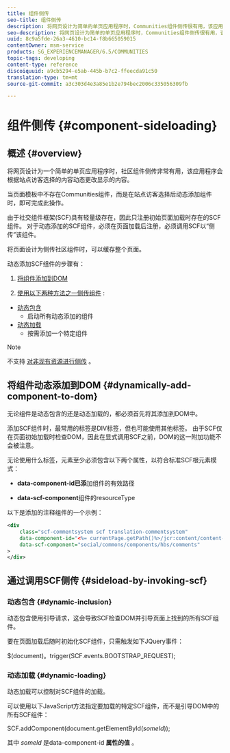 ```yaml
---
title: 组件侧传
seo-title: 组件侧传
description: 将网页设计为简单的单页应用程序时，Communities组件侧传很有用，该应用程序会根据站点访客选择的内容动态更改显示的内容
seo-description: 将网页设计为简单的单页应用程序时，Communities组件侧传很有用，该应用程序会根据站点访客选择的内容动态更改显示的内容
uuid: 8c9a5fde-26a3-4610-bc14-f8b665059015
contentOwner: msm-service
products: SG_EXPERIENCEMANAGER/6.5/COMMUNITIES
topic-tags: developing
content-type: reference
discoiquuid: a9cb5294-e5ab-445b-b7c2-ffeecda91c50
translation-type: tm+mt
source-git-commit: a3c303d4e3a85e1b2e794bec2006c335056309fb

---
```



# 组件侧传 {#component-sideloading}

## 概述 {#overview}

将网页设计为一个简单的单页应用程序时，社区组件侧传非常有用，该应用程序会根据站点访客选择的内容动态更改显示的内容。

当页面模板中不存在Communities组件，而是在站点访客选择后动态添加组件时，即可完成此操作。

由于社交组件框架(SCF)具有轻量级存在，因此只注册初始页面加载时存在的SCF组件。 对于动态添加的SCF组件，必须在页面加载后注册，必须调用SCF以“侧传”该组件。

将页面设计为侧传社区组件时，可以缓存整个页面。

动态添加SCF组件的步骤有：

1. [将组件添加到DOM](#dynamically-add-component-to-dom)

1. [使用以下两种方法之一侧传组件](#sideload-by-invoking-scf) :

* [动态包含](#dynamic-inclusion)
   * 启动所有动态添加的组件
* [动态加载](#dynamic-loading)
   * 按需添加一个特定组件

>[!NOTE]
>
>不支持 [对非现有资源进行侧传](scf.md#add-or-include-a-communities-component) 。

## 将组件动态添加到DOM {#dynamically-add-component-to-dom}

无论组件是动态包含的还是动态加载的，都必须首先将其添加到DOM中。

添加SCF组件时，最常用的标签是DIV标签，但也可能使用其他标签。 由于SCF仅在页面初始加载时检查DOM，因此在显式调用SCF之前，DOM的这一附加功能不会被注意。

无论使用什么标签，元素至少必须包含以下两个属性，以符合标准SCF根元素模式：

* **data-component-id已添**&#x200B;加组件的有效路径

* **data-scf-component**&#x200B;组件的resourceType

以下是添加的注释组件的一个示例：

```xml
<div
    class="scf-commentsystem scf translation-commentsystem"
    data-component-id="<%= currentPage.getPath()%>/jcr:content/content-left/comments"
    data-scf-component="social/commons/components/hbs/comments"
>
</div>
```

## 通过调用SCF侧传 {#sideload-by-invoking-scf}

### 动态包含 {#dynamic-inclusion}

动态包含使用引导请求，这会导致SCF检查DOM并引导页面上找到的所有SCF组件。

要在页面加载后随时初始化SCF组件，只需触发如下JQuery事件：

$(document)。trigger(SCF.events.BOOTSTRAP_REQUEST);

### 动态加载 {#dynamic-loading}

动态加载可以控制对SCF组件的加载。

可以使用以下JavaScript方法指定要加载的特定SCF组件，而不是引导DOM中的所有SCF组件：

SCF.addComponent(document.getElementById(*someId*));

其中 *someId* 是data-component-id **属性的值** 。
